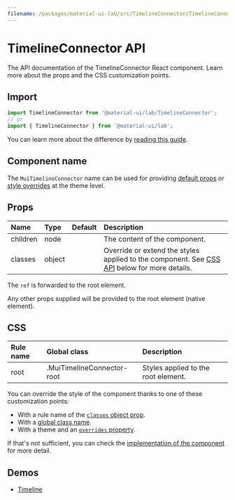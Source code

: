 ```yaml
---
filename: /packages/material-ui-lab/src/TimelineConnector/TimelineConnector.js
---
```


<!--- This documentation is automatically generated, do not try to edit it. -->

# TimelineConnector API

<p class="description">The API documentation of the TimelineConnector React component. Learn more about the props and the CSS customization points.</p>

## Import

```js
import TimelineConnector from '@material-ui/lab/TimelineConnector';
// or
import { TimelineConnector } from '@material-ui/lab';
```

You can learn more about the difference by [reading this guide](/guides/minimizing-bundle-size/).



## Component name

The `MuiTimelineConnector` name can be used for providing [default props](/customization/globals/#default-props) or [style overrides](/customization/globals/#css) at the theme level.

## Props

| Name | Type | Default | Description |
|:-----|:-----|:--------|:------------|
| <span class="prop-name">children</span> | <span class="prop-type">node</span> |  | The content of the component. |
| <span class="prop-name">classes</span> | <span class="prop-type">object</span> |  | Override or extend the styles applied to the component. See [CSS API](#css) below for more details. |

The `ref` is forwarded to the root element.

Any other props supplied will be provided to the root element (native element).

## CSS

| Rule name | Global class | Description |
|:-----|:-------------|:------------|
| <span class="prop-name">root</span> | <span class="prop-name">.MuiTimelineConnector-root</span> | Styles applied to the root element.

You can override the style of the component thanks to one of these customization points:

- With a rule name of the [`classes` object prop](/customization/components/#overriding-styles-with-classes).
- With a [global class name](/customization/components/#overriding-styles-with-global-class-names).
- With a theme and an [`overrides` property](/customization/globals/#css).

If that's not sufficient, you can check the [implementation of the component](https://github.com/mui-org/material-ui/blob/v4.x/packages/material-ui-lab/src/TimelineConnector/TimelineConnector.js) for more detail.

## Demos

- [Timeline](/components/timeline/)

